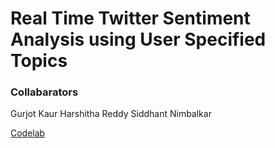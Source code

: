 # Real Time Twitter Sentiment Analysis using User Specified Topics
### Collabarators 
Gurjot Kaur
Harshitha Reddy
Siddhant Nimbalkar



[Codelab](https://codelabs-preview.appspot.com/?file_id=11guPZm2NIzOZI7QMATwpICSQLIaFqfXFUYzi_k8Gdj4#0)
